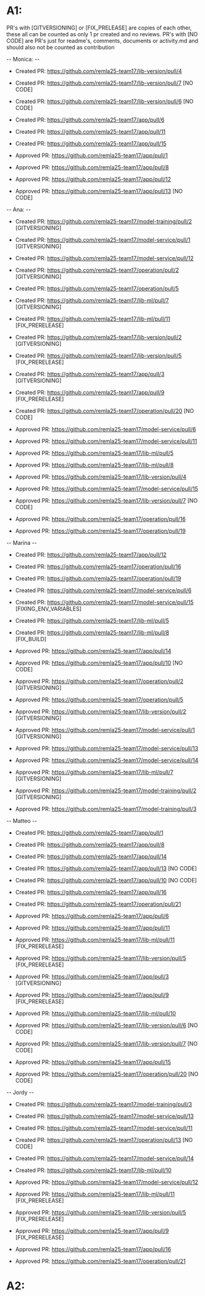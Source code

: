 # A1:

PR's with [GITVERSIONING] or [FIX_PRELEASE] are copies of each other, these all can be counted as only 1 pr created and no reviews.
PR's with [NO CODE] are PR's just for readme's, comments, documents or activity.md and should also not be counted as contribution

-- Monica: --

- Created PR: https://github.com/remla25-team17/lib-version/pull/4
- Created PR: https://github.com/remla25-team17/lib-version/pull/7 [NO CODE]
- Created PR: https://github.com/remla25-team17/lib-version/pull/6 [NO CODE]
- Created PR: https://github.com/remla25-team17/app/pull/6
- Created PR: https://github.com/remla25-team17/app/pull/11
- Created PR: https://github.com/remla25-team17/app/pull/15
  
- Approved PR: https://github.com/remla25-team17/app/pull/1
- Approved PR: https://github.com/remla25-team17/app/pull/8
- Approved PR: https://github.com/remla25-team17/app/pull/12
- Approved PR: https://github.com/remla25-team17/app/pull/13 [NO CODE]

-- Ana: --

- Created PR: https://github.com/remla25-team17/model-training/pull/2 [GITVERSIONING]
- Created PR: https://github.com/remla25-team17/model-service/pull/1 [GITVERSIONING]
- Created PR: https://github.com/remla25-team17/model-service/pull/12
- Created PR: https://github.com/remla25-team17/operation/pull/2 [GITVERSIONING]
- Created PR: https://github.com/remla25-team17/operation/pull/5
- Created PR: https://github.com/remla25-team17/lib-ml/pull/7 [GITVERSIONING]
- Created PR: https://github.com/remla25-team17/lib-ml/pull/11 [FIX_PRERELEASE]
- Created PR: https://github.com/remla25-team17/lib-version/pull/2 [GITVERSIONING]
- Created PR: https://github.com/remla25-team17/lib-version/pull/5 [FIX_PRERELEASE]
- Created PR: https://github.com/remla25-team17/app/pull/3 [GITVERSIONING]
- Created PR: https://github.com/remla25-team17/app/pull/9 [FIX_PRERELEASE]
- Created PR: https://github.com/remla25-team17/operation/pull/20 [NO CODE]

- Approved PR: https://github.com/remla25-team17/model-service/pull/6
- Approved PR: https://github.com/remla25-team17/model-service/pull/11
- Approved PR: https://github.com/remla25-team17/lib-ml/pull/5
- Approved PR: https://github.com/remla25-team17/lib-ml/pull/8
- Approved PR: https://github.com/remla25-team17/lib-version/pull/4
- Approved PR: https://github.com/remla25-team17/model-service/pull/15
- Approved PR: https://github.com/remla25-team17/lib-version/pull/7 [NO CODE]
- Approved PR: https://github.com/remla25-team17/operation/pull/16
- Approved PR: https://github.com/remla25-team17/operation/pull/19

-- Marina --

- Created PR: https://github.com/remla25-team17/app/pull/12
- Created PR: https://github.com/remla25-team17/operation/pull/16
- Created PR: https://github.com/remla25-team17/operation/pull/19
- Created PR: https://github.com/remla25-team17/model-service/pull/6
- Created PR: https://github.com/remla25-team17/model-service/pull/15 [FIXING_ENV_VARIABLES]
- Created PR: https://github.com/remla25-team17/lib-ml/pull/5
- Created PR: https://github.com/remla25-team17/lib-ml/pull/8 [FIX_BUILD]

- Approved PR: https://github.com/remla25-team17/app/pull/14
- Approved PR: https://github.com/remla25-team17/app/pull/10 [NO CODE]
- Approved PR: https://github.com/remla25-team17/operation/pull/2 [GITVERSIONING]
- Approved PR: https://github.com/remla25-team17/operation/pull/5
- Approved PR: https://github.com/remla25-team17/lib-version/pull/2 [GITVERSIONING]
- Approved PR: https://github.com/remla25-team17/model-service/pull/1 [GITVERSIONING]
- Approved PR: https://github.com/remla25-team17/model-service/pull/13
- Approved PR: https://github.com/remla25-team17/model-service/pull/14
- Approved PR: https://github.com/remla25-team17/lib-ml/pull/7 [GITVERSIONING]
- Approved PR: https://github.com/remla25-team17/model-training/pull/2 [GITVERSIONING]
- Approved PR: https://github.com/remla25-team17/model-training/pull/3

-- Matteo --

- Created PR: https://github.com/remla25-team17/app/pull/1
- Created PR: https://github.com/remla25-team17/app/pull/8
- Created PR: https://github.com/remla25-team17/app/pull/14
- Created PR: https://github.com/remla25-team17/app/pull/13 [NO CODE]
- Created PR: https://github.com/remla25-team17/app/pull/10 [NO CODE]
- Created PR: https://github.com/remla25-team17/app/pull/16
- Created PR: https://github.com/remla25-team17/operation/pull/21
  
- Approved PR: https://github.com/remla25-team17/app/pull/6
- Approved PR: https://github.com/remla25-team17/app/pull/11
- Approved PR: https://github.com/remla25-team17/lib-ml/pull/11 [FIX_PRERELEASE]
- Approved PR: https://github.com/remla25-team17/lib-version/pull/5 [FIX_PRERELEASE]
- Approved PR: https://github.com/remla25-team17/app/pull/3 [GITVERSIONING]
- Approved PR: https://github.com/remla25-team17/app/pull/9 [FIX_PRERELEASE]
- Approved PR: https://github.com/remla25-team17/lib-ml/pull/10
- Approved PR: https://github.com/remla25-team17/lib-version/pull/6 [NO CODE]
- Approved PR: https://github.com/remla25-team17/lib-version/pull/7 [NO CODE]
- Approved PR: https://github.com/remla25-team17/app/pull/15
- Approved PR: https://github.com/remla25-team17/operation/pull/20 [NO CODE]

-- Jordy --

- Created PR: https://github.com/remla25-team17/model-training/pull/3
- Created PR: https://github.com/remla25-team17/model-service/pull/13
- Created PR: https://github.com/remla25-team17/model-service/pull/11
- Created PR: https://github.com/remla25-team17/operation/pull/13 [NO CODE]
- Created PR: https://github.com/remla25-team17/model-service/pull/14
- Created PR: https://github.com/remla25-team17/lib-ml/pull/10
  
- Approved PR: https://github.com/remla25-team17/model-service/pull/12
- Approved PR: https://github.com/remla25-team17/lib-ml/pull/11 [FIX_PRERELEASE]
- Approved PR: https://github.com/remla25-team17/lib-version/pull/5 [FIX_PRERELEASE]
- Approved PR: https://github.com/remla25-team17/app/pull/9 [FIX_PRERELEASE]
- Approved PR: https://github.com/remla25-team17/app/pull/16
- Approved PR: https://github.com/remla25-team17/operation/pull/21

# A2:
